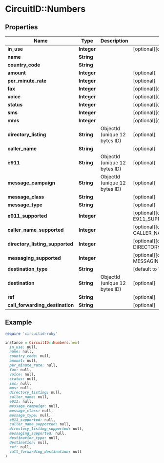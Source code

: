 # CircuitID::Numbers

## Properties

| Name | Type | Description | Notes |
| ---- | ---- | ----------- | ----- |
| **in_use** | **Integer** |  | [optional][default to IN_USE::N1] |
| **name** | **String** |  |  |
| **country_code** | **String** |  |  |
| **amount** | **Integer** |  | [optional] |
| **per_minute_rate** | **Integer** |  | [optional] |
| **fax** | **Integer** |  | [optional][default to FAX::N0] |
| **voice** | **Integer** |  | [optional][default to VOICE::N0] |
| **status** | **Integer** |  | [optional][default to STATUS::N1] |
| **sms** | **Integer** |  | [optional][default to SMS::N0] |
| **mms** | **Integer** |  | [optional][default to MMS::N0] |
| **directory_listing** | **String** | ObjectId (unique 12 bytes ID) | [optional] |
| **caller_name** | **String** |  | [optional] |
| **e911** | **String** | ObjectId (unique 12 bytes ID) | [optional] |
| **message_campaign** | **String** | ObjectId (unique 12 bytes ID) | [optional] |
| **message_class** | **String** |  | [optional] |
| **message_type** | **String** |  | [optional] |
| **e911_supported** | **Integer** |  | [optional][default to E911_SUPPORTED::N0] |
| **caller_name_supported** | **Integer** |  | [optional][default to CALLER_NAME_SUPPORTED::N0] |
| **directory_listing_supported** | **Integer** |  | [optional][default to DIRECTORY_LISTING_SUPPORTED::N0] |
| **messaging_supported** | **Integer** |  | [optional][default to MESSAGING_SUPPORTED::N0] |
| **destination_type** | **String** |  | [default to &#39;park&#39;] |
| **destination** | **String** | ObjectId (unique 12 bytes ID) | [optional] |
| **ref** | **String** |  | [optional] |
| **call_forwarding_destination** | **String** |  | [optional] |

## Example

```ruby
require 'circuitid-ruby'

instance = CircuitID::Numbers.new(
  in_use: null,
  name: null,
  country_code: null,
  amount: null,
  per_minute_rate: null,
  fax: null,
  voice: null,
  status: null,
  sms: null,
  mms: null,
  directory_listing: null,
  caller_name: null,
  e911: null,
  message_campaign: null,
  message_class: null,
  message_type: null,
  e911_supported: null,
  caller_name_supported: null,
  directory_listing_supported: null,
  messaging_supported: null,
  destination_type: null,
  destination: null,
  ref: null,
  call_forwarding_destination: null
)
```

